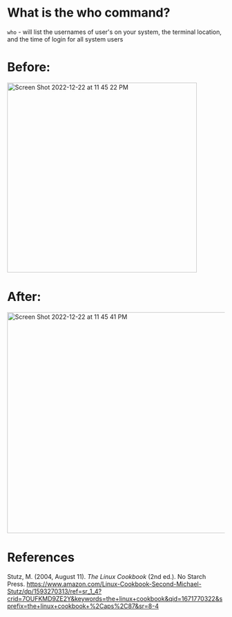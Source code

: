 # What is the who command? 

<code>who</code> - will list the usernames of user's on your system, the terminal location, and the time of login for all system users 

# Before: 
<img width="439" alt="Screen Shot 2022-12-22 at 11 45 22 PM" src="https://user-images.githubusercontent.com/109105989/209272560-190807b8-3f6c-477b-819c-c8e990c66352.png">

# After: 

<img width="511" alt="Screen Shot 2022-12-22 at 11 45 41 PM" src="https://user-images.githubusercontent.com/109105989/209272720-34924544-4e4c-4fb0-b5a1-3fc2855ca252.png">


# References
Stutz, M. (2004, August 11). *The Linux Cookbook* (2nd ed.). No Starch Press. <https://www.amazon.com/Linux-Cookbook-Second-Michael-Stutz/dp/1593270313/ref=sr_1_4?crid=7OUFKMD9ZE2Y&keywords=the+linux+cookbook&qid=1671770322&sprefix=the+linux+cookbook+%2Caps%2C87&sr=8-4>
